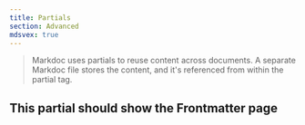 ```yaml
---
title: Partials
section: Advanced
mdsvex: true
---
```


> Markdoc uses partials to reuse content across documents. A separate Markdoc file stores the content, and it's referenced from within the partial tag.

## This partial should show the Frontmatter page

<script>
  import Frontmatter from "./frontmatter.md"
</script>

<Frontmatter/>
